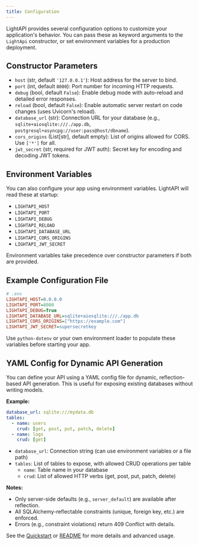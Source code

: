 ```yaml
---
title: Configuration
---
```


LightAPI provides several configuration options to customize your application's behavior. You can pass these as keyword arguments to the `LightApi` constructor, or set environment variables for a production deployment.

## Constructor Parameters

- `host` (str, default `'127.0.0.1'`): Host address for the server to bind.
- `port` (int, default `8000`): Port number for incoming HTTP requests.
- `debug` (bool, default `False`): Enable debug mode with auto-reload and detailed error responses.
- `reload` (bool, default `False`): Enable automatic server restart on code changes (uses Uvicorn's reload).
- `database_url` (str): Connection URL for your database (e.g., `sqlite+aiosqlite:///./app.db`, `postgresql+asyncpg://user:pass@host/dbname`).
- `cors_origins` (List[str], default empty): List of origins allowed for CORS. Use `['*']` for all.
- `jwt_secret` (str, required for JWT auth): Secret key for encoding and decoding JWT tokens.

## Environment Variables

You can also configure your app using environment variables. LightAPI will read these at startup:

- `LIGHTAPI_HOST`
- `LIGHTAPI_PORT`
- `LIGHTAPI_DEBUG`
- `LIGHTAPI_RELOAD`
- `LIGHTAPI_DATABASE_URL`
- `LIGHTAPI_CORS_ORIGINS`
- `LIGHTAPI_JWT_SECRET`

Environment variables take precedence over constructor parameters if both are provided.

## Example Configuration File

```ini
# .env
LIGHTAPI_HOST=0.0.0.0
LIGHTAPI_PORT=8080
LIGHTAPI_DEBUG=True
LIGHTAPI_DATABASE_URL=sqlite+aiosqlite:///./app.db
LIGHTAPI_CORS_ORIGINS=["https://example.com"]
LIGHTAPI_JWT_SECRET=supersecretkey
```

Use `python-dotenv` or your own environment loader to populate these variables before starting your app.

## YAML Config for Dynamic API Generation

You can define your API using a YAML config file for dynamic, reflection-based API generation. This is useful for exposing existing databases without writing models.

**Example:**
```yaml
database_url: sqlite:///mydata.db
tables:
  - name: users
    crud: [get, post, put, patch, delete]
  - name: logs
    crud: [get]
```

- `database_url`: Connection string (can use environment variables or a file path)
- `tables`: List of tables to expose, with allowed CRUD operations per table
  - `name`: Table name in your database
  - `crud`: List of allowed HTTP verbs (get, post, put, patch, delete)

**Notes:**
- Only server-side defaults (e.g., `server_default`) are available after reflection.
- All SQLAlchemy-reflectable constraints (unique, foreign key, etc.) are enforced.
- Errors (e.g., constraint violations) return 409 Conflict with details.

See the [Quickstart](quickstart.md#dynamic-api-from-yaml-config-sqlalchemy-reflection) or [README](../../README.md) for more details and advanced usage.
